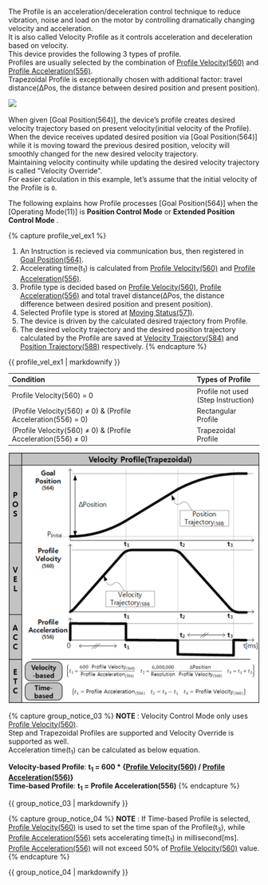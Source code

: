 The Profile is an acceleration/deceleration control technique to reduce vibration, noise and load on the motor by controlling dramatically changing velocity and acceleration.  
It is also called Velocity Profile as it controls acceleration and deceleration based on velocity.  
This device provides the following 3 types of profile.  
Profiles are usually selected by the combination of [Profile Velocity(560)] and [Profile Acceleration(556)].  
Trapezoidal Profile is exceptionally chosen with additional factor: travel distance(&Delta;Pos, the distance between desired position and present position).

![](/assets/images/dxl/p/profile_types.png)

When given [Goal Position(564)], the device’s profile creates desired velocity trajectory based on present velocity(initial velocity of the Profile).  
When the device receives updated desired position via [Goal Position(564)] while it is moving toward the previous desired position, velocity will smoothly changed for the new desired velocity trajectory.  
Maintaining velocity continuity while updating the desired velocity trajectory is called "Velocity Override".  
For easier calculation in this example, let’s assume that the initial velocity of the Profile is `0`.

The following explains how Profile processes [Goal Position(564)] when the [Operating Mode(11)] is **Position Control Mode** or **Extended Position Control Mode** .

{% capture profile_vel_ex1 %}
1. An Instruction is recieved via communication bus, then registered in [Goal Position(564)](#goal_position564).
2. Accelerating time(t<sub>1</sub>) is calculated from [Profile Velocity(560)](#profile-velocity560) and [Profile Acceleration(556)](#profile-acceleration556).
3. Profile type is decided based on [Profile Velocity(560)](#profile-velocity560), [Profile Acceleration(556)](#profile-acceleration556) and total travel distance(&Delta;Pos, the distance difference between desired position and present position).
4. Selected Profile type is stored at [Moving Status(571)](#moving-status571).
5. The device is driven by the calculated desired trajectory from Profile.
6. The desired velocity trajectory and the desired position trajectory calculated by the Profile are saved at [Velocity Trajectory(584)](#velocity-trajectory584) and [Position Trajectory(588)](#position-trajectory588) respectively.
{% endcapture %}

<div class="notice--success">{{ profile_vel_ex1 | markdownify }}</div>

| Condition                                                     | Types of Profile                       |
|:--------------------------------------------------------------|:---------------------------------------|
| Profile Velocity(560) = 0                                     | Profile not used<br>(Step Instruction) |
| (Profile Velocity(560) ≠ 0) & (Profile Acceleration(556) = 0) | Rectangular Profile                    |
| (Profile Velocity(560) ≠ 0) & (Profile Acceleration(556) ≠ 0) | Trapezoidal Profile                    |

![](/assets/images/dxl/p/velocity_profile.png)

{% capture group_notice_03 %}
**NOTE** : Velocity Control Mode only uses [Profile Velocity(560)](#profile-velocity560).  
Step and Trapezoidal Profiles are supported and Velocity Override is supported as well.  
Acceleration time(t<sub>1</sub>) can be calculated as below equation.

**Velocity-based Profile**: **t<sub>1</sub> = 600 * {[Profile Velocity(560)](#profile-velocity560) / [Profile Acceleration(556)](#profile-acceleration556)}**  
**Time-based Profile**: **t<sub>1</sub> = Profile Acceleration(556)**
{% endcapture %}

<div class="notice">{{ group_notice_03 | markdownify }}</div>

{% capture group_notice_04 %}
**NOTE** : If Time-based Profile is selected, [Profile Velocity(560)](#profile-velocity560) is used to set the time span of the Profile(t<sub>3</sub>), while [Profile Acceleration(556)](#profile-acceleration556) sets accelerating time(t<sub>1</sub>) in millisecond[ms]. [Profile Acceleration(556)](#profile-acceleration556) will not exceed 50% of [Profile Velocity(560)](#profile-velocity560) value.
{% endcapture %}

<div class="notice">
  {{ group_notice_04 | markdownify }}
</div>

[Profile Acceleration(556)]: #profile-acceleration556
[Profile Velocity(560)]: #profile-velocity560

